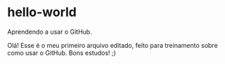 # hello-world
Aprendendo a usar o GitHub.

Olá! Esse é o meu primeiro arquivo editado, feito para treinamento sobre como usar o GitHub.
Bons estudos! ;)
